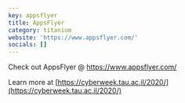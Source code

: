 ```yaml
---
key: appsflyer
title: AppsFlyer
category: titanium
website: 'https://www.appsflyer.com/'
socials: []
---
```


Check out AppsFlyer @ https://www.appsflyer.com/

Learn more at [https://cyberweek.tau.ac.il/2020/](https://cyberweek.tau.ac.il/2020/)
